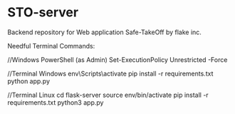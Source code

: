 # STO-server
Backend repository for Web application Safe-TakeOff by flake inc.


Needful Terminal Commands:


//Windows PowerShell (as Admin)
Set-ExecutionPolicy Unrestricted -Force  

//Terminal Windows
env\Scripts\activate
pip install -r requirements.txt
python app.py


//Terminal Linux
cd flask-server
source env/bin/activate
pip install -r requirements.txt
python3 app.py
